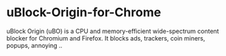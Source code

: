 # uBlock-Origin-for-Chrome
uBlock Origin (uBO) is a CPU and memory-efficient wide-spectrum content blocker for Chromium and Firefox. It blocks ads, trackers, coin miners, popups, annoying ..
